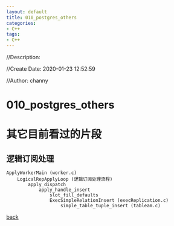 ```yaml
---
layout: default
title: 010_postgres_others
categories:
- C++
tags:
- C++
---
```

//Description:

//Create Date: 2020-01-23 12:52:59

//Author: channy

# 010_postgres_others
# 其它目前看过的片段

## 逻辑订阅处理
```
ApplyWorkerMain (worker.c)
	LogicalRepApplyLoop (逻辑订阅处理流程)
		apply_dispatch 
			apply_handle_insert 
				slot_fill_defaults
				ExecSimpleRelationInsert (execReplication.c)
					simple_table_tuple_insert (tableam.c)
```

[back](/)

